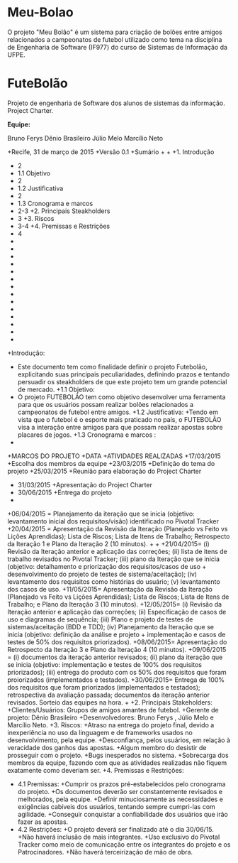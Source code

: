 # Meu-Bolao
O projeto "Meu Bolão" é um sistema para criação de bolões entre amigos relacionados a campeonatos de futebol utilizado como tema na disciplina de Engenharia de Software (IF977) do curso de Sistemas de Informação da UFPE. 

# **FuteBolão**

Projeto de engenharia de Software dos alunos de sistemas da informação. Project Charter.

__Equipe:__

Bruno Ferys
Dênio Brasileiro
Júlio Melo
Marcílio Neto


+Recife, 31 de março de 2015
+Versão 0.1
+Sumário
+
+
+1. Introdução
+ 2
+ 	1.1 Objetivo
+ 2
+ 	1.2 Justificativa
+ 2
+ 	1.3 Cronograma e marcos
+ 2-3
+2. Principais Steakholders
+ 3
+3. Riscos
+ 3-4
+4. Premissas e Restrições
+ 4
+
+
+
+
+
+
+
+
+
+
+
+
+
+
+Introdução: 
+	Este documento tem como finalidade definir o projeto Futebolão, explicitando suas principais peculiaridades, definindo prazos e tentando persuadir os steakholders de que este projeto tem um grande potencial de mercado.
+1.1 Objetivo:
+ O projeto FUTEBOLÃO tem como objetivo desenvolver uma ferramenta para que os usuários possam realizar bolões  relacionados a campeonatos de futebol entre amigos.
+1.2 Justificativa: 
+Tendo em vista que o futebol é o esporte mais praticado no país, o FUTEBOLÃO visa a interação entre amigos para que possam realizar apostas sobre placares de jogos.
+1.3 Cronograma e marcos : 
+
+MARCOS DO PROJETO
+DATA
+ATIVIDADES REALIZADAS
+17/03/2015
+Escolha dos membros da equipe
+23/03/2015
+Definição do tema do projeto
+25/03/2015
+Reunião para elaboração do Project Charter
+    31/03/2015
+Apresentação do Project Charter
+    30/06/2015
+Entrega do projeto
+
+06/04/2015 = Planejamento da iteração que se inicia (objetivo: levantamento inicial dos requisitos/visão) identificado no Pivotal Tracker
+20/04/2015 = Apresentação da Revisão da Iteração (Planejado vs Feito vs Lições Aprendidas); Lista de Riscos; Lista de Itens de Trabalho; Retrospecto da Iteração 1 e Plano da Iteração 2 (10 minutos).
+
+
+21/04/2015= (i) Revisão da Iteração anterior e aplicação das correções; (ii) lista de itens de trabalho revisados no Pivotal Tracker; (iii) plano da Iteração que se inicia (objetivo: detalhamento e priorização dos requisitos/casos de uso + desenvolvimento do projeto de testes de sistema/aceitação); (iv) levantamento dos requisitos como histórias do usuário; (v) levantamento dos casos de uso.
+11/05/2015= Apresentação da Revisão da Iteração (Planejado vs Feito vs Lições Aprendidas); Lista de Riscos; Lista de Itens de Trabalho; e Plano da Iteração 3 (10 minutos).
+12/05/2015= (i) Revisão da Iteração anterior e aplicação das correções; (ii) Especificação de casos de uso e diagramas de sequência; (iii) Plano e projeto de testes de sistemas/aceitação (BDD e TDD); (iv) Planejamento da Iteração que se inicia (objetivo: definição da análise e projeto + implementação e casos de testes de 50% dos requisitos priorizados).
+08/06/2015= Apresentação do Retrospecto da Iteração 3 e Plano da Iteração 4 (10 minutos).
+09/06/2015 = (i) documentos da iteração anterior revisados; (ii) plano da iteração que se inicia (objetivo: implementação e testes de 100% dos requisitos priorizados); (iii) entrega do produto com os 50% dos requisitos que foram proiorizados (implementados e testados).
+30/06/2015= Entrega de 100% dos requisitos que foram priorizados (implementados e testados); retrospectiva da avaliação passada; documentos da iteração anterior revisados. Sorteio das equipes na hora.
+
+2. Principais Stakeholders:
+Clientes/Usuários: Grupos de amigos amantes de futebol.
+Gerente de projeto: Dênio Brasileiro
+Desenvolvedores: Bruno Ferys , Júlio Melo e Marcílio Neto.
+3. Riscos:
+Atraso na entrega do projeto final, devido a inexperiência no uso da linguagem e de frameworks usados  no desenvolvimento, pela equipe.
+Desconfiança, pelos usuários, em relação à veracidade dos ganhos das apostas.
+Algum membro do desistir de prosseguir com o projeto.
+Bugs inesperados no sistema.
+Sobrecarga dos membros da equipe, fazendo com que as atividades realizadas não fiquem exatamente como deveriam ser.
+4. Premissas e Restrições:
+	4.1 Premissas:
+Cumprir os prazos pré-estabelecidos pelo cronograma do projeto.
+Os documentos deverão ser constantemente revisados e melhorados, pela equipe.
+Definir minuciosamente as necessidades e exigências cabíveis dos usuários, tentando sempre cumpri-las com agilidade.
+Conseguir conquistar a confiabilidade dos usuários que irão fazer as apostas.
+	4.2 Restrições:
+O projeto deverá ser finalizado até o dia 30/06/15.
+Não haverá inclusão de mais integrantes.
+Uso exclusivo do Pivotal Tracker como meio de comunicação entre os integrantes do projeto e os Patrocinadores.
+Não haverá terceirização de mão de obra.
